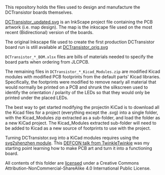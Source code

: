 This repository holds the files used to design and manufacture the DCTransistor boards themselves.

[DCTransistor_updated.svg](DCTransistor_updated.svg) is an InkScape project file containing the PCB artwork (i.e. map design). The map is the inkscape file used on the most recent (Bidirectional) version of the boards.

The original Inkscape file used to create the first production DCTransistor board run is still available at [DCTransistor_orig.svg](DCTransistor_orig.svg)

`DCTransistor_*_BOM.xlsx` files are bills of materials needed to specify the board parts when ordering from JLCPCB.

The remaining files in `DCTransistor_*_Kicad_Modules.zip` are modified Kicad modules with modified PCB footprints from the default parts' Kicad libraries. Specifically, the footprints were modified to remove nearly all material that would normally be printed on a PCB and shrunk the silkscreen used to identify the orientation / polarity of the LEDs so that they would only be printed under the placed LEDs. 

The best way to get started modifying the projectin KiCad is to download all the Kicad files for a project (everything except the .svg) into a single folder, with the Kicad_Modules zip extracted as a sub-folder, and load the folder as a new KiCad project. The Kicad_Modules extracted sub-folder will need to be added to Kicad as a new source of footprints to use with the project.

Turning DCTransistor.svg into a KiCad modules requires using the [svg2shenzhen module](https://github.com/badgeek/svg2shenzhen). This [DEFCON talk from TwinkleTwinkie](https://www.youtube.com/watch?v=Sbkvza8cKQE) was my starting point learning how to make PCB art and turn it into a functioning board.

All contents of this folder are [licensed](LICENSE.md) under a Creative Commons Attribution-NonCommercial-ShareAlike 4.0 International Public License. 